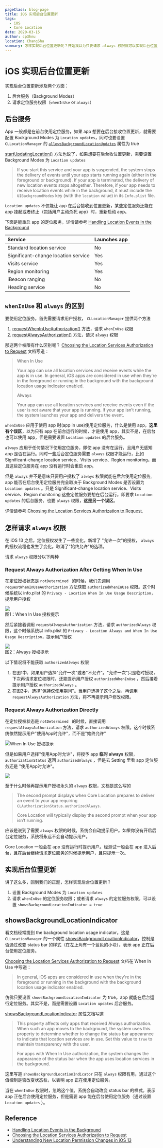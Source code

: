 ```yaml
---
pageClass: blog-page
title: iOS 实现后台位置更新
tags: 
  - iOS
  - Core Location
date: 2020-03-15
author: cp3hnu
location: ChangSha
summary: 怎样实现后台位置更新呢？开始我以为只要请求 always 权限就可以实现后台位置更新了，发现结果并非如此，还需要设置 location updates 的后台模式，那后台模式与定位权限有什么关系呢？whenInUse 和 always 权限又有什么区别呢？我们一起来研究一下
---
```

# iOS 实现后台位置更新

实现后台位置更新涉及两个方面：

1. 后台服务（Background Modes）
2. 请求定位服务权限（`whenInUse` or `always`）

## 后台服务

App 一般都是在前台使用定位服务，如果 app 想要在后台接收位置更新，就需要配置 Background Modes 为 `Location updates`，同时也要设置 `CLLocationManager` 的 [`allowsBackgroundLocationUpdates`](dash-apple-api://load?request_key=ls/documentation/corelocation/cllocationmanager/1620568-allowsbackgroundlocationupdates) 属性为 true

[startUpdatingLocation()](https://developer.apple.com/documentation/corelocation/cllocationmanager/1423750-startupdatinglocation) 方法也说了，如果想要在后台收位置更新，需要设置 Background Modes 为 `Location updates`

> If you start this service and your app is suspended, the system stops the delivery of events until your app starts running again (either in the foreground or background). If your app is terminated, the delivery of new location events stops altogether. Therefore, if your app needs to receive location events while in the background, it must include the `UIBackgroundModes` key (with the `location` value) in its `Info.plist` file.
>

 `Location updates` 不仅能让 app 在后台接收到位置更新，某些定位服务还能在 app 挂起或者终止（包括用户主动杀死 app）时，重新启动 app。

下面是能重启 app 的定位服务，详情请参考 [Handling Location Events in the Background](https://developer.apple.com/documentation/corelocation/getting_the_user_s_location/handling_location_events_in_the_background)

| Service                             | Launches app |
| :---------------------------------- | :----------- |
| Standard location service           | No           |
| Significant-change location service | Yes          |
| Visits service                      | Yes          |
| Region monitoring                   | Yes          |
| iBeacon ranging                     | No           |
| Heading service                     | No           |

## `whenInUse` 和 `always` 的区别

要使用定位服务，首先需要请求用户授权， `CLLocationManager` 提供两个方法

1. [requestWhenInUseAuthorization()](https://developer.apple.com/documentation/corelocation/cllocationmanager/1620562-requestwheninuseauthorization) 方法，请求 `whenInUse` 权限
2. [requestAlwaysAuthorization()](https://developer.apple.com/documentation/corelocation/cllocationmanager/1620551-requestalwaysauthorization) 方法，请求 `always` 权限

那这两个权限有什么区别呢？ [Choosing the Location Services Authorization to Request](https://developer.apple.com/documentation/corelocation/choosing_the_location_services_authorization_to_request) 文档写道：

> When In Use
>
> Your app can use all location services and receive events while the app is in use. In general, iOS apps are considered in use when they're in the foreground or running in the background with the background location usage indicator enabled.
>
> Always
>
> Your app can use all location services and receive events even if the user is not aware that your app is running. If your app isn’t running, the system launches your app and delivers the event.

 `whenInUse` 应用于使用 app 时(app in use)使用定位服务，什么是使用 app，**这里有个误区**，以为只有 app 在前台运行的时候，才是使用 app，其实不是，在后台也可以使用 app，但是需要设置 `Location updates` 的后台服务。

 `always` 应用于任何情况下使用定位服务，即使 app 没有在运行，且用户无感知 app 是否在运行。同时一些后台定位服务需要 `always` 权限才能运行，比如 Significant-change location service、Visits service、Region monitoring，而且这些定位服务在 app 没有运行时会重启 app。

但是 `always` 并不是意味只要用户授权了 `always` 权限就能在后台使用定位服务, app 能否在后台使用定位服务完全取决于 Background Modes 是否设置为 `Location updates` 。只是 Significant-change location service、Visits service、Region monitoring 这些定位服务要想在后台运行，即要求 `Location updates` 的后台服务，也要  `always`  权限，**这是另一个误区**。

详情请参考 [Choosing the Location Services Authorization to Request](https://developer.apple.com/documentation/corelocation/choosing_the_location_services_authorization_to_request).

## 怎样请求 `always` 权限

在 iOS 13 之后，定位授权发生了一些变化，新增了 "允许一次"的授权， `always` 的授权流程也发生了变化，取消了"始终允许"的选项。

请求 `always` 权限分以下两种

### Request Always Authorization After Getting When In Use

在定位授权状态是  `notDetermined ` 的时候，我们先调用 `requestWhenInUseAuthorization` 方法获取 `authorizedWhenInUse` 权限。这个时候系统以 info.plist 的 `Privacy - Location When In Use Usage Description`，提示用户授权

<div class="image-container-center">
  <img src="./assets/location-permission-1.png">
  <div>图1：When In Use 授权提示</div>
</div>

然后紧接着调用 `requestAlwaysAuthorization` 方法，请求 `authorizedAlways` 权限，这个时候系统以 info.plist 的 `Privacy - Location Always and When In Use Usage Description`，提示用户授权

<div class="image-container-center">
  <img src="./assets/location-permission-2.png">
  <div>图2：Always 授权提示</div>
</div>

以下情况将不能获取 `authorizedAlways` 权限
1. 在图1中，如果用户选择"允许一次"或者"不允许"。"允许一次"只是临时授权，下次再请求定位权限时，还能提示用户授权 `authorizedWhenInUse` ，然后接着提示用户授权 `authorizedAlways` 。
2. 在图2中，选择"保持仅使用期间"。当用户选择了这个之后，再调用`requestAlwaysAuthorization` 方法，将不再提示用户修改权限。

### Request Always Authorization Directly

在定位授权状态是  `notDetermined ` 的时候，直接调用 `requestAlwaysAuthorization` 方法，请求 `authorizedAlways` 权限。这个时候系统依然提示用户"使用App时允许"，而不是"始终允许"

![When In Use 授权提示](./assets/location-permission-1.png)

但是如果用户选择"使用App时允许"，将授予 app **临时 always** 权限，`authorizationStatus` 返回  `authorizedAlways` ，但是去 Setting 里看 app 定位服务还是 "使用App时允许"。

![](./assets/location-permission-3.png)

至于什么时候再提示用户授权永久的 `always` 权限，文档是这么写的

> The second prompt displays when Core Location prepares to deliver an event to your app requiring `CLAuthorizationStatus.authorizedAlways`. 
>
> Core Location will typically display the second prompt when your app isn’t running.
>

应该是说到了需要  `always` 权限的时候，系统会自动提示用户。如果你没有开启后台定位服务，系统将永远不会自动提示用户。

Core Location 一般会在 app 没有运行时提示用户。经测试一般会在 app 进入后台，且在后台继续请求定位服务的时候提示用户，且只提示一次。

## 实现后台位置更新

讲了这么多，回到我们的正题，怎样实现后台位置更新？

1. 设置 Background Modes 为 `Location updates` 
2. 请求 `whenInUse` 的定位服务权限；或者请求 `always` 的定位服务权限，可以设置 `showsBackgroundLocationIndicator = true`

## showsBackgroundLocationIndicator

看文档经常提到 the background location usage indicator，这是  `CLLocationManager` 的一个属性 [showsBackgroundLocationIndicator](https://developer.apple.com/documentation/corelocation/cllocationmanager/2923541-showsbackgroundlocationindicator#)，控制是否通过改变 status bar 的样式（在左上角有一个蓝色的小块），表示 app 正在后台使用定位服务。

[Choosing the Location Services Authorization to Request](https://developer.apple.com/documentation/corelocation/choosing_the_location_services_authorization_to_request) 文档在 When In Use 中写道：

> In general, iOS apps are considered in use when they're in the foreground or running in the background with the background location usage indicator enabled.

仿佛只要设置 ` showsBackgroundLocationIndicator ` 为 true，app 就能在后台运行定位服务。其实不是，而是需要设置  `Location updates` 后台服务。

[showsBackgroundLocationIndicator](https://developer.apple.com/documentation/corelocation/cllocationmanager/2923541-showsbackgroundlocationindicator#) 属性文档写道

> This property affects only apps that received Always authorization. When such an app moves to the background, the system uses this property to determine whether to change the status bar appearance to indicate that location services are in use. Set this value to `true` to maintain transparency with the user.
>
> For apps with When In Use authorization, the system changes the appearance of the status bar when the app uses location services in the background.

这里写道  ` showsBackgroundLocationIndicator ` 只在 `always` 权限有用，通过这个值控制是否改变状态栏，以表明 app 正在使用定位服务。

当在  `whenInUse` 权限时，忽略这个值，系统会自动改变 status bar 的样式，表示 app 正在后台使用定位服务，但是需要 app 能在后台使用定位服务（通过设置  `Location updates` ）。

## Reference

- [Handling Location Events in the Background](https://developer.apple.com/documentation/corelocation/getting_the_user_s_location/handling_location_events_in_the_background)
- [Choosing the Location Services Authorization to Request](https://developer.apple.com/documentation/corelocation/choosing_the_location_services_authorization_to_request)
- [Understanding New Location Permission Changes in iOS 13](https://betterprogramming.pub/understanding-new-location-permission-changes-in-ios-13-6c34dc5f54da)

